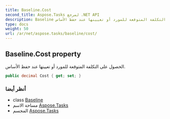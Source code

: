 ```yaml
---
title: Baseline.Cost
second_title: Aspose.Tasks لمرجع .NET API
description: Baseline ملكية. الحصول على التكلفة المتوقعة للمورد أو تعيينها عند حفظ الأساس.
type: docs
weight: 50
url: /ar/net/aspose.tasks/baseline/cost/
---
```

## Baseline.Cost property

الحصول على التكلفة المتوقعة للمورد أو تعيينها عند حفظ الأساس.

```csharp
public decimal Cost { get; set; }
```

### أنظر أيضا

* class [Baseline](../)
* مساحة الاسم [Aspose.Tasks](../../baseline/)
* المجسم [Aspose.Tasks](../../../)


